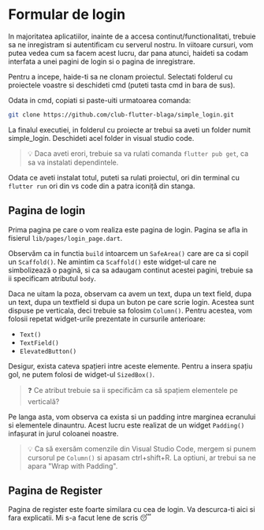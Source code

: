 # Formular de login

In majoritatea aplicatiilor, inainte de a accesa continut/functionalitati, trebuie sa ne inregistram si autentificam cu serverul nostru. In viitoare cursuri, vom putea vedea cum sa facem acest lucru, dar pana atunci, haideti sa codam interfata a unei pagini de login si o pagina de inregistrare.

Pentru a incepe, haide-ti sa ne clonam proiectul. Selectati folderul cu proiectele voastre si deschideti cmd (puteti tasta cmd in bara de sus).

Odata in cmd, copiati si paste-uiti urmatoarea comanda:

```bash
git clone https://github.com/club-flutter-blaga/simple_login.git
```

La finalul executiei, in folderul cu proiecte ar trebui sa aveti un folder numit simple_login. Deschideti acel folder in visual studio code.

> 💡 Daca aveti erori, trebuie sa va rulati comanda `flutter pub get`, ca sa va instalati dependintele.

Odata ce aveti instalat totul, puteti sa rulati proiectul, ori din terminal cu `flutter run` ori din vs code din a patra iconiță din stanga.

## Pagina de login


Prima pagina pe care o vom realiza este pagina de login. Pagina se afla in fisierul `lib/pages/login_page.dart`.

Observăm ca in functia `build` intoarcem un `SafeArea()` care are ca si copil un `Scaffold()`. Ne amintim ca `Scaffold()` este widget-ul care ne simbolizează o pagină, si ca sa adaugam continut acestei pagini, trebuie sa ii specificam atributul `body`.

Daca ne uitam la poza, observam ca avem un text, dupa un text field, dupa un text, dupa un textfield si dupa un buton pe care scrie login. Acestea sunt dispuse pe verticala, deci trebuie sa folosim `Column()`. Pentru acestea, vom folosii repetat widget-urile prezentate in cursurile anterioare:

- `Text()`
- `TextField()`
- `ElevatedButton()`

Desigur, exista cateva spațieri intre aceste elemente. Pentru a insera spațiu gol, ne putem folosi de widget-ul `SizedBox()`.

> ❓ Ce atribut trebuie sa ii specificăm ca să spațiem elementele pe verticală?

Pe langa asta, vom observa ca exista si un padding intre marginea ecranului si elementele dinauntru. Acest lucru este realizat de un widget `Padding()` infașurat in jurul coloanei noastre.

> 💡 Ca să exersăm comenzile din Visual Studio Code, mergem si punem cursorul pe `Column()` si apasam ctrl+shift+R. La optiuni, ar trebui sa ne apara "Wrap with Padding".

## Pagina de Register


Pagina de register este foarte similara cu cea de login. Va descurca-ti aici si fara explicatii. Mi s-a facut lene de scris 😴
